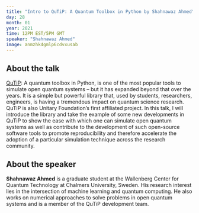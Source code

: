 ```yaml
---
title: "Intro to QuTiP: A Quantum Toolbox in Python by Shahnawaz Ahmed"
day: 28
month: 01
year: 2021
time: 12PM EST/5PM GMT
speaker: "Shahnawaz Ahmed"
image: anmzhk4gmlp6cdvxusab
---
```


## About the talk
    
[QuTiP](http://qutip.org/): A quantum toolbox in Python, is one of the most popular tools to simulate open quantum systems – but it has expanded beyond that over the years. It is a simple but powerful library that, used by students, researchers, engineers, is having a tremendous impact on quantum science research. QuTiP is also Unitary Foundation’s first affiliated project. In this talk, I will introduce the library and take the example of some new developments in QuTiP to show the ease with which one can simulate open quantum systems as well as contribute to the development of such open-source software tools to promote reproducibility and therefore accelerate the adoption of a particular simulation technique across the research community.
    
      
## About the speaker
    
**Shahnawaz Ahmed** is a graduate student at the Wallenberg Center for Quantum Technology at Chalmers University, Sweden. His research interest lies in the intersection of machine learning and quantum computing. He also works on numerical approaches to solve problems in open quantum systems and is a member of the QuTiP development team.
